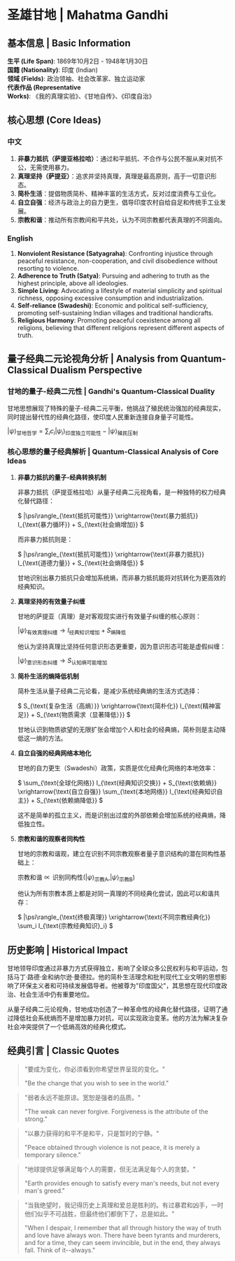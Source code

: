 # 圣雄甘地 | Mahatma Gandhi

## 基本信息 | Basic Information

**生平 (Life Span)**: 1869年10月2日 - 1948年1月30日  
**国籍 (Nationality)**: 印度 (Indian)  
**领域 (Fields)**: 政治领袖、社会改革家、独立运动家  
**代表作品 (Representative Works)**: 《我的真理实验》、《甘地自传》、《印度自治》

## 核心思想 (Core Ideas)

### 中文
1. **非暴力抵抗（萨提亚格拉哈）**：通过和平抵抗、不合作与公民不服从来对抗不公，无需使用暴力。
2. **真理坚持（萨提亚）**：追求并坚持真理，真理是最高原则，高于一切意识形态。
3. **简朴生活**：提倡物质简朴、精神丰富的生活方式，反对过度消费与工业化。
4. **自立自强**：经济与政治上的自力更生，倡导印度农村自给自足和传统手工业发展。
5. **宗教和谐**：推动所有宗教间和平共处，认为不同宗教都代表真理的不同面向。

### English
1. **Nonviolent Resistance (Satyagraha)**: Confronting injustice through peaceful resistance, non-cooperation, and civil disobedience without resorting to violence.
2. **Adherence to Truth (Satya)**: Pursuing and adhering to truth as the highest principle, above all ideologies.
3. **Simple Living**: Advocating a lifestyle of material simplicity and spiritual richness, opposing excessive consumption and industrialization.
4. **Self-reliance (Swadeshi)**: Economic and political self-sufficiency, promoting self-sustaining Indian villages and traditional handicrafts.
5. **Religious Harmony**: Promoting peaceful coexistence among all religions, believing that different religions represent different aspects of truth.

## 量子经典二元论视角分析 | Analysis from Quantum-Classical Dualism Perspective

### 甘地的量子-经典二元性 | Gandhi's Quantum-Classical Duality

甘地思想展现了特殊的量子-经典二元平衡，他挑战了殖民统治强加的经典现实，同时提出替代性的经典化路径，使印度人民重新连接自身量子可能性。

$`
|\psi\rangle_{\text{甘地哲学}} = \sum_i c_i|\psi_i\rangle_{\text{印度独立可能性}} - |\psi\rangle_{\text{殖民压制}}
`$

### 核心思想的量子经典解析 | Quantum-Classical Analysis of Core Ideas

1. **非暴力抵抗的量子-经典转换机制**

   非暴力抵抗（萨提亚格拉哈）从量子经典二元视角看，是一种独特的权力经典化替代路径：

   $`
   |\psi\rangle_{\text{抵抗可能性}} \xrightarrow{\text{暴力抵抗}} I_{\text{暴力循环}} + S_{\text{社会熵增加}}
   `$

   而非暴力抵抗则是：

   $`
   |\psi\rangle_{\text{抵抗可能性}} \xrightarrow{\text{非暴力抵抗}} I_{\text{道德力量}} + S_{\text{社会熵降低}}
   `$

   甘地识别出暴力抵抗只会增加系统熵，而非暴力抵抗能将对抗转化为更高效的经典知识。

2. **真理坚持的有效量子纠缠**

   甘地的萨提亚（真理）是对客观现实进行有效量子纠缠的核心原则：

   $`
   |\psi\rangle_{\text{有效真理纠缠}} \rightarrow I_{\text{经典知识增加}} + S_{\text{熵降低}}
   `$

   他认为坚持真理比坚持任何意识形态更重要，因为意识形态可能是虚假纠缠：

   $`
   |\psi\rangle_{\text{意识形态纠缠}} \rightarrow S_{\text{认知熵可能增加}}
   `$

3. **简朴生活的熵降低机制**

   简朴生活从量子经典二元论看，是减少系统经典熵的生活方式选择：

   $`
   S_{\text{复杂生活（高熵）}} \xrightarrow{\text{简朴化}} I_{\text{精神富足}} + S_{\text{物质需求（显著降低）}}
   `$

   甘地认识到物质欲望的无限扩张会增加个人和社会的经典熵，简朴则是主动降低这一熵的方法。

4. **自立自强的经典网络本地化**

   甘地的自力更生（Swadeshi）政策，实质是优化经典化网络的本地效率：

   $`
   \sum_{\text{全球化网络}} I_{\text{经典知识交换}} + S_{\text{依赖熵}} \xrightarrow{\text{自立自强}} \sum_{\text{本地网络}} I_{\text{经典知识自主}} + S_{\text{依赖熵降低}}
   `$

   这不是简单的孤立主义，而是识别出过度的外部依赖会增加系统的经典熵，降低独立性。

5. **宗教和谐的观察者同构性**

   甘地的宗教和谐观，建立在识别不同宗教观察者量子意识结构的潜在同构性基础上：

   $`
   \text{宗教和谐} \propto \text{识别同构性}\left(|\psi\rangle_{\text{宗教A}},|\psi\rangle_{\text{宗教B}}\right)
   `$

   他认为所有宗教本质上都是对同一真理的不同经典化尝试，因此可以和谐共存：

   $`
   |\psi\rangle_{\text{终极真理}} \xrightarrow{\text{不同宗教经典化}} \sum_i I_{\text{宗教经典知识}_i}
   `$

## 历史影响 | Historical Impact

甘地领导印度通过非暴力方式获得独立，影响了全球众多公民权利与和平运动，包括马丁·路德·金和纳尔逊·曼德拉。他的简朴生活理念和批判现代工业文明的思想影响了环保主义者和可持续发展倡导者。他被尊为"印度国父"，其思想在现代印度政治、社会生活中仍有重要地位。

从量子经典二元论视角，甘地成功创造了一种革命性的经典化替代路径，证明了通过降低社会系统熵而不是增加暴力对抗，可以实现政治变革。他的方法为解决复杂社会冲突提供了一个低熵高效的经典化模式。

## 经典引言 | Classic Quotes

> "要成为变化，你必须看到你希望世界呈现的变化。"
> 
> "Be the change that you wish to see in the world."

> "弱者永远不能原谅。宽恕是强者的品质。"
> 
> "The weak can never forgive. Forgiveness is the attribute of the strong."

> "以暴力获得的和平不是和平，只是暂时的宁静。"
> 
> "Peace obtained through violence is not peace, it is merely a temporary silence."

> "地球提供足够满足每个人的需要，但无法满足每个人的贪婪。"
> 
> "Earth provides enough to satisfy every man's needs, but not every man's greed."

> "当我绝望时，我记得历史上真理和爱总是胜利的。有过暴君和凶手，一时他们似乎不可战胜，但最终他们都倒下了，总是如此。"
> 
> "When I despair, I remember that all through history the way of truth and love have always won. There have been tyrants and murderers, and for a time, they can seem invincible, but in the end, they always fall. Think of it--always." 